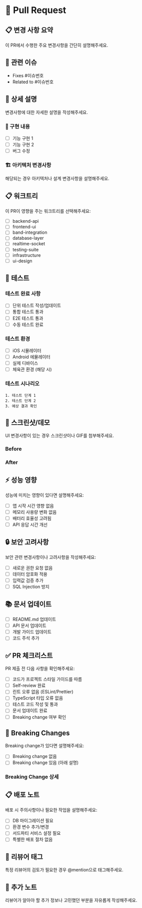 # 🚀 Pull Request

## 📋 변경 사항 요약
이 PR에서 수행한 주요 변경사항을 간단히 설명해주세요.

## 🔗 관련 이슈
- Fixes #이슈번호
- Related to #이슈번호

## 📝 상세 설명
변경사항에 대한 자세한 설명을 작성해주세요.

### 🔧 구현 내용
- [ ] 기능 구현 1
- [ ] 기능 구현 2
- [ ] 버그 수정

### 🏗️ 아키텍처 변경사항
해당되는 경우 아키텍처나 설계 변경사항을 설명해주세요.

## 📋 워크트리
이 PR이 영향을 주는 워크트리를 선택해주세요:
- [ ] backend-api
- [ ] frontend-ui
- [ ] band-integration
- [ ] database-layer
- [ ] realtime-socket
- [ ] testing-suite
- [ ] infrastructure
- [ ] ui-design

## 🧪 테스트
### 테스트 완료 사항
- [ ] 단위 테스트 작성/업데이트
- [ ] 통합 테스트 통과
- [ ] E2E 테스트 통과
- [ ] 수동 테스트 완료

### 테스트 환경
- [ ] iOS 시뮬레이터
- [ ] Android 에뮬레이터
- [ ] 실제 디바이스
- [ ] 체육관 환경 (해당 시)

### 테스트 시나리오
```
1. 테스트 단계 1
2. 테스트 단계 2
3. 예상 결과 확인
```

## 📱 스크린샷/데모
UI 변경사항이 있는 경우 스크린샷이나 GIF를 첨부해주세요.

### Before
<!-- 변경 전 스크린샷 -->

### After
<!-- 변경 후 스크린샷 -->

## ⚡ 성능 영향
성능에 미치는 영향이 있다면 설명해주세요:
- [ ] 앱 시작 시간 영향 없음
- [ ] 메모리 사용량 변화 없음
- [ ] 배터리 효율성 고려됨
- [ ] API 응답 시간 개선

## 🔒 보안 고려사항
보안 관련 변경사항이나 고려사항을 작성해주세요:
- [ ] 새로운 권한 요청 없음
- [ ] 데이터 암호화 적용
- [ ] 입력값 검증 추가
- [ ] SQL Injection 방지

## 📚 문서 업데이트
- [ ] README.md 업데이트
- [ ] API 문서 업데이트
- [ ] 개발 가이드 업데이트
- [ ] 코드 주석 추가

## ✅ PR 체크리스트
PR 제출 전 다음 사항을 확인해주세요:
- [ ] 코드가 프로젝트 스타일 가이드를 따름
- [ ] Self-review 완료
- [ ] 린트 오류 없음 (ESLint/Prettier)
- [ ] TypeScript 타입 오류 없음
- [ ] 테스트 코드 작성 및 통과
- [ ] 문서 업데이트 완료
- [ ] Breaking change 여부 확인

## 🚨 Breaking Changes
Breaking change가 있다면 설명해주세요:
- [ ] Breaking change 없음
- [ ] Breaking change 있음 (아래 설명)

### Breaking Change 상세
<!-- Breaking change가 있는 경우에만 작성 -->

## 📋 배포 노트
배포 시 주의사항이나 필요한 작업을 설명해주세요:
- [ ] DB 마이그레이션 필요
- [ ] 환경 변수 추가/변경
- [ ] 서드파티 서비스 설정 필요
- [ ] 특별한 배포 절차 없음

## 👥 리뷰어 태그
특정 리뷰어의 검토가 필요한 경우 @mention으로 태그해주세요.

## 💭 추가 노트
리뷰어가 알아야 할 추가 정보나 고민했던 부분을 자유롭게 작성해주세요.